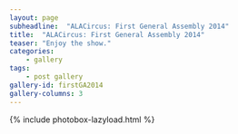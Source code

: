 ```yaml
---
layout: page
subheadline:  "ALACircus: First General Assembly 2014"
title:  "ALACircus: First General Assembly 2014"
teaser: "Enjoy the show."
categories:
    - gallery
tags:
    - post gallery
gallery-id: firstGA2014
gallery-columns: 3
---
```


{% include photobox-lazyload.html %}

